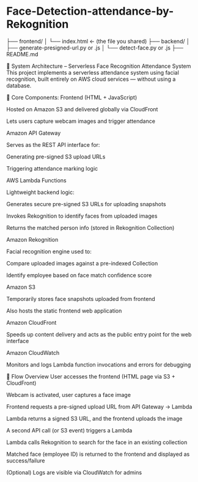 # Face-Detection-attendance-by-Rekognition

├── frontend/
│   └── index.html  ← (the file you shared)
├── backend/
│   ├── generate-presigned-url.py or .js
│   └── detect-face.py or .js
├── README.md

🔧 System Architecture – Serverless Face Recognition Attendance System
This project implements a serverless attendance system using facial recognition, built entirely on AWS cloud services — without using a database.

🧱 Core Components:
Frontend (HTML + JavaScript)

Hosted on Amazon S3 and delivered globally via CloudFront

Lets users capture webcam images and trigger attendance

Amazon API Gateway

Serves as the REST API interface for:

Generating pre-signed S3 upload URLs

Triggering attendance marking logic

AWS Lambda Functions

Lightweight backend logic:

Generates secure pre-signed S3 URLs for uploading snapshots

Invokes Rekognition to identify faces from uploaded images

Returns the matched person info (stored in Rekognition Collection)

Amazon Rekognition

Facial recognition engine used to:

Compare uploaded images against a pre-indexed Collection

Identify employee based on face match confidence score

Amazon S3

Temporarily stores face snapshots uploaded from frontend

Also hosts the static frontend web application

Amazon CloudFront

Speeds up content delivery and acts as the public entry point for the web interface

Amazon CloudWatch

Monitors and logs Lambda function invocations and errors for debugging

🔄 Flow Overview
User accesses the frontend (HTML page via S3 + CloudFront)

Webcam is activated, user captures a face image

Frontend requests a pre-signed upload URL from API Gateway → Lambda

Lambda returns a signed S3 URL, and the frontend uploads the image

A second API call (or S3 event) triggers a Lambda

Lambda calls Rekognition to search for the face in an existing collection

Matched face (employee ID) is returned to the frontend and displayed as success/failure

(Optional) Logs are visible via CloudWatch for admins
